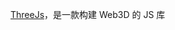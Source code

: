 [ThreeJs](https://threejs.org/docs/index.html#manual/zh/introduction/Creating-a-scene)，是一款构建 Web3D 的 JS 库